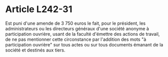 # Article L242-31

Est puni d'une amende de 3 750 euros le fait, pour le président, les administrateurs ou les directeurs généraux d'une société anonyme à participation ouvrière, usant de la faculté d'émettre des actions de travail, de ne pas mentionner cette circonstance par l'addition des mots "à participation ouvrière" sur tous actes ou sur tous documents émanant de la société et destinés aux tiers.